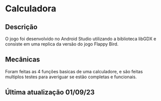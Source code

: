 # Calculadora
## Descrição
O jogo foi desenvolvido no Android Studio utilizando a biblioteca libGDX e consiste em uma replica da versão do jogo Flappy Bird.

## Mecânicas
Foram feitas as 4 funções basicas de uma calculadore, e são feitas multiplos testes para averiguar se estão completas e funcionais.

## Última atualização 01/09/23
